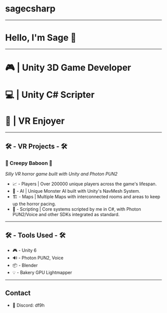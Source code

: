 # sagecsharp

---

# Hello, I'm Sage 👋

---

# 🎮 | **Unity 3D Game Developer**
# 💻 | **Unity C# Scripter**
# 👾 | **VR Enjoyer**

---

## 🛠️ - VR Projects - 🛠️

### 🦍 Creepy Baboon 🦍
*Silly VR horror game built with Unity and Photon PUN2*
- 📈 - Players | Over 200000 unique players across the game's lifespan.
- 🧠 - AI | Unique Monster AI built with Unity's NavMesh System.
- 🏗️ - Maps | Multiple Maps with interconnected rooms and areas to keep up the horror pacing.
- 👾 - Scripting | Core systems scripted by me in C#, with Photon PUN2/Voice and other SDKs integrated as standard.

---

## 🛠️ - Tools Used - 🛠️
- 🎮 - Unity 6
- 🔊 - Photon PUN2, Voice
- 📦 - Blender
- 💡 - Bakery GPU Lightmapper

---

## Contact

- 🧠 Discord: df9h
